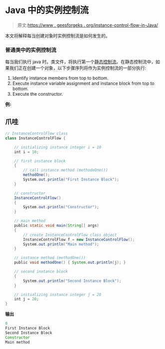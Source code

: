 # Java 中的实例控制流

> 原文:[https://www . geesforgeks . org/instance-control-flow-in-Java/](https://www.geeksforgeeks.org/instance-control-flow-in-java/)

本文将解释每当创建对象时实例控制流是如何发生的。

### 普通类中的实例控制流

每当我们执行 java 时。类文件，将执行第一个[静态控制流](https://www.geeksforgeeks.org/static-control-flow-in-java/)。在静态控制流中，如果我们正在创建一个对象，以下步骤序列将作为实例控制流的一部分执行:

1.  Identify instance members from top to bottom.
2.  Execute instance variable assignment and instance block from top to bottom.
3.  Execute the constructor.

**例:**

## 爪哇

```java
// InstanceControlFlow class
class InstanceControlFlow {

    // initializing instance integer i = 10
    int i = 10;

    // first instance block
    {
        // call instance method (methodeOne())
        methodOne();
        System.out.println("First Instance Block");
    }

    // constructor
    InstanceControlFlow()
    {
        System.out.println("Constructor");
    }

    // main method
    public static void main(String[] args)
    {
        // create InstanceControlFlow class object
        InstanceControlFlow f = new InstanceControlFlow();
        System.out.println("Main method");
    }

    // instance method (methodOne())
    public void methodOne() { System.out.println(j); }

    // second instance block
    {
        System.out.println("Second Instance Block");
    }

    // initializing instance integer j = 20
    int j = 20;
}
```

**输出**

```java
0
First Instance Block
Second Instance Block
Constructor
Main method
```